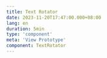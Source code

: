 ```yaml
---
title: Text Rotator
date: 2023-11-20T17:47:00.000+08:00
lang: en
duration: 5min
type: 'component'
meta: 'View Prototype'
component: TextRotator
---
```


<Title />

<TextRotator />
